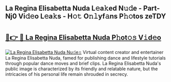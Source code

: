 ## La Regina Elisabetta Nuda L𝚎a𝚔ed N𝚞𝚍e - Part-Nj0 Vi𝚍𝚎o L𝚎a𝚔s - H𝚘𝚝 O𝚗𝚕yf𝚊ns P𝚑𝚘tos zeTDY

# <h2><a href="http://kf6fzjg.oniu.top/?m=La+Regina+Elisabetta+Nuda">🔗👉 🔴 La Regina Elisabetta Nuda P𝚑ot𝚘𝚜 V𝚒d𝚎o</a></h2>

[![La Regina Elisabetta Nuda Nu𝚍e𝚜](https://i.imgur.com/0qMVB7G.gif)](http://kf6fzjg.oniu.top/?m=La+Regina+Elisabetta+Nuda)
Virtual content creator and entertainer La Regina Elisabetta Nuda, famed for publishing dance and lifestyle tutorials through popular dance moves and brief clips. La Regina Elisabetta Nuda's public image is characterized by its friendly and relatable nature, but the intricacies of his personal life remain shrouded in secrecy.  
